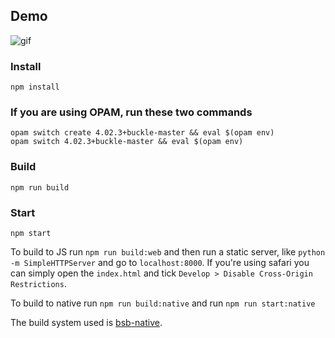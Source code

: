 ## Demo

![gif](https://media.giphy.com/media/QmKwn3tsLTYbacKes5/giphy.gif)

### Install

```
npm install
```

### If you are using OPAM, run these two commands

```
opam switch create 4.02.3+buckle-master && eval $(opam env)
opam switch 4.02.3+buckle-master && eval $(opam env)
```

### Build

```
npm run build
```

### Start

```
npm start
```

To build to JS run `npm run build:web` and then run a static server, like `python -m SimpleHTTPServer` and go to `localhost:8000`. If you're using safari you can simply open the `index.html` and tick `Develop > Disable Cross-Origin Restrictions`.

To build to native run `npm run build:native` and run `npm run start:native`

The build system used is [bsb-native](https://github.com/bsansouci/bucklescript).
